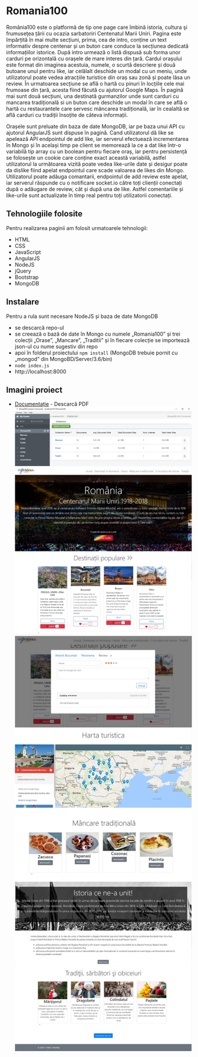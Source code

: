 # Romania100
România100 este o platformă de tip one page care îmbină istoria, cultura şi frumuseţea țării cu ocazia sarbatoriri Centenatul Marii Uniri.
Pagina este împărțită în mai multe secțiuni, prima, cea de intro, conține un text informativ despre centenar și un buton care conduce la secțiunea dedicată informațiilor istorice.
După intro urmează o listă dispusă sub forma unor carduri pe orizontală cu orașele de mare interes din țară. Cardul orașului este format din imaginea acestuia, numele, o scurtă descriere și două butoane unul pentru like, iar celălalt deschide un modal cu un meniu, unde utilizatorul poate vedea atracțiile turistice din oraș sau zonă și poate lăsa un review.
În urmatoarea secțiune se află o hartă cu pinuri în locțiile cele mai frumoase din țară, acesta fiind făcută cu ajutorul Google Maps.
În pagină mai sunt două secțiuni, una destinată gurmanzilor unde sunt carduri cu mancarea tradițională si un buton care deschide un modal în care se află o hartă cu restaurantele care servesc mâncarea tradițională, iar în cealaltă se află carduri cu tradiții însoțite de câteva informații.

Orașele sunt preluate din baza de date MongoDB, iar pe baza unui API cu ajutorul AngularJS sunt dispuse în pagină. Cand utilizatorul dă like se apelează API endpointul de add like, iar serverul efectuează incrementarea în Mongo și în același timp pe client se memorează la ce a dat like într-o variabilă tip array cu un boolean pentru fiecare oraș, iar pentru persistență se folosește un cookie care conține exact această variabilă, astfel utilizatorul la următoarea vizită poate vedea like-urile date și desigur poate da dislike fiind apelat endpointul care scade valoarea de likes din Mongo. Utilizatorul poate adăuga comantarii, endpointul de add review este apelat, iar serverul răspunde cu o notificare socket.io către toți clienții conectați după o adăugare de review, cât și după una de like. Astfel comentariile și like-urile sunt actualizate în timp real pentru toți utilizatorii conectați.


## Tehnologiile folosite
Pentru realizarea paginii am folosit urmatoarele tehnologii:
- HTML
- CSS
- JavaScript
- AngularJS
- NodeJS
- jQuery
- Bootstrap
- MongoDB

## Instalare
Pentru a rula sunt necesare NodeJS și baza de date MongoDB
- se descarcă repo-ul
- se creează o bază de date în Mongo cu numele „Romania100” și trei colecții „Orase”, „Mancare”, „Traditii” și în fiecare colecție se importează json-ul cu nume sugestiv din repo
- apoi în folderul proiectului `npm install` (MongoDB trebuie pornit cu „mongod” din MongoBD/Server/3.6/bin)
- `node index.js`
- http://localhost:8000

## Imagini proiect
* [Documentație](documentatie.pdf) - Descarcă PDF
![](img/mongo.JPG )
![](img/intro.JPG )
![](img/orase.JPG ) 
![](img/modal.JPG )
![](img/harta.JPG )
![](img/mancare.JPG )
![](img/istorie.JPG )
![](img/traditii.JPG )